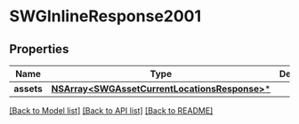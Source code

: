 # SWGInlineResponse2001

## Properties
Name | Type | Description | Notes
------------ | ------------- | ------------- | -------------
**assets** | [**NSArray&lt;SWGAssetCurrentLocationsResponse&gt;***](SWGAssetCurrentLocationsResponse.md) |  | [optional] 

[[Back to Model list]](../README.md#documentation-for-models) [[Back to API list]](../README.md#documentation-for-api-endpoints) [[Back to README]](../README.md)


